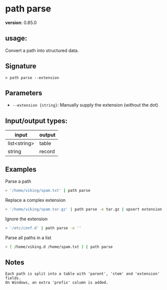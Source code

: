# path parse

**version**: 0.85.0

## **usage**:

Convert a path into structured data.

## Signature

`> path parse --extension`

## Parameters

- `--extension {string}`: Manually supply the extension (without the dot)

## Input/output types:

| input          | output |
| -------------- | ------ |
| list\<string\> | table  |
| string         | record |

## Examples

Parse a path

```bash
> '/home/viking/spam.txt' | path parse
```

Replace a complex extension

```bash
> '/home/viking/spam.tar.gz' | path parse -e tar.gz | upsert extension { 'txt' }
```

Ignore the extension

```bash
> '/etc/conf.d' | path parse -e ''
```

Parse all paths in a list

```bash
> [ /home/viking.d /home/spam.txt ] | path parse
```

## Notes

```text
Each path is split into a table with 'parent', 'stem' and 'extension' fields.
On Windows, an extra 'prefix' column is added.
```
